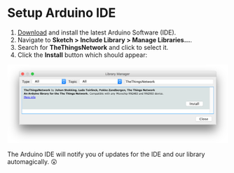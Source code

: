 # Setup Arduino IDE

1. [Download](https://www.arduino.cc/en/Main/Software) and install the latest Arduino Software (IDE).
2. Navigate to **Sketch > Include Library > Manage Libraries...**.
3. Search for **TheThingsNetwork** and click to select it.
4. Click the **Install** button which should appear:

  ![](/assets/arduino_library.png)

The Arduino IDE will notify you of updates for the IDE and our library automagically. :open_mouth:
